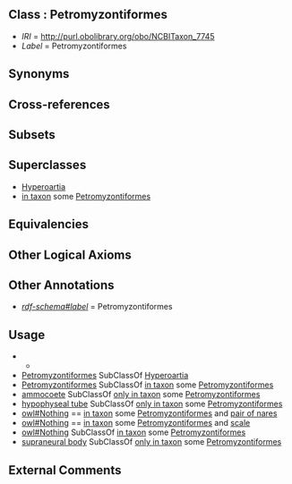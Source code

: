 
## Class : Petromyzontiformes

 * *IRI* = http://purl.obolibrary.org/obo/NCBITaxon_7745
 * *Label* = Petromyzontiformes

## Synonyms


## Cross-references


## Subsets


## Superclasses

 * [Hyperoartia](../../NCBITaxon/69/NCBITaxon_117569.md)
 * [in taxon](../../RO/62/RO_0002162.md) some [Petromyzontiformes](../../NCBITaxon/45/NCBITaxon_7745.md)

## Equivalencies


## Other Logical Axioms


## Other Annotations

 * *[rdf-schema#label](../../el/rdf-schema#label.md)* = Petromyzontiformes

## Usage

 * -
 * [Petromyzontiformes](../../NCBITaxon/45/NCBITaxon_7745.md) SubClassOf [Hyperoartia](../../NCBITaxon/69/NCBITaxon_117569.md)
 * [Petromyzontiformes](../../NCBITaxon/45/NCBITaxon_7745.md) SubClassOf [in taxon](../../RO/62/RO_0002162.md) some [Petromyzontiformes](../../NCBITaxon/45/NCBITaxon_7745.md)
 * [ammocoete](../../UBERON/01/UBERON_0009101.md) SubClassOf [only in taxon](../../RO/60/RO_0002160.md) some [Petromyzontiformes](../../NCBITaxon/45/NCBITaxon_7745.md)
 * [hypophyseal tube](../../UBERON/21/UBERON_0009921.md) SubClassOf [only in taxon](../../RO/60/RO_0002160.md) some [Petromyzontiformes](../../NCBITaxon/45/NCBITaxon_7745.md)
 * [owl#Nothing](../../ng/owl#Nothing.md) == [in taxon](../../RO/62/RO_0002162.md) some [Petromyzontiformes](../../NCBITaxon/45/NCBITaxon_7745.md) and [pair of nares](../../UBERON/09/UBERON_0002109.md)
 * [owl#Nothing](../../ng/owl#Nothing.md) == [in taxon](../../RO/62/RO_0002162.md) some [Petromyzontiformes](../../NCBITaxon/45/NCBITaxon_7745.md) and [scale](../../UBERON/42/UBERON_0002542.md)
 * [owl#Nothing](../../ng/owl#Nothing.md) SubClassOf [in taxon](../../RO/62/RO_0002162.md) some [Petromyzontiformes](../../NCBITaxon/45/NCBITaxon_7745.md)
 * [supraneural body](../../UBERON/02/UBERON_0009102.md) SubClassOf [only in taxon](../../RO/60/RO_0002160.md) some [Petromyzontiformes](../../NCBITaxon/45/NCBITaxon_7745.md)

## External Comments

